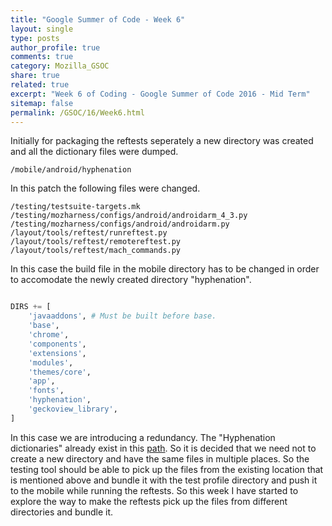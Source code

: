 ```yaml
---
title: "Google Summer of Code - Week 6"
layout: single
type: posts
author_profile: true
comments: true
category: Mozilla_GSOC
share: true
related: true
excerpt: "Week 6 of Coding - Google Summer of Code 2016 - Mid Term"
sitemap: false
permalink: /GSOC/16/Week6.html
---
```


Initially for packaging the reftests seperately a new directory was created and all the dictionary files were dumped. 
	
	/mobile/android/hyphenation

In this patch the following files were changed.

	/testing/testsuite-targets.mk
	/testing/mozharness/configs/android/androidarm_4_3.py
	/testing/mozharness/configs/android/androidarm.py
	/layout/tools/reftest/runreftest.py
	/layout/tools/reftest/remotereftest.py
	/layout/tools/reftest/mach_commands.py

In this case the build file in the mobile directory has to be changed in order to accomodate the newly created directory "hyphenation".

```python

DIRS += [
    'javaaddons', # Must be built before base.
    'base',
    'chrome',
    'components',
    'extensions',
    'modules',
    'themes/core',
    'app',
    'fonts',
    'hyphenation',
    'geckoview_library',
]

```

In this case we are introducing a redundancy. The "Hyphenation dictionaries" already exist in this [path](https://dxr.mozilla.org/mozilla-central/search?q=path%3Adic+path%3Ahyphenation&redirect=false). So it is decided that we need not to create a new directory and have the same files in multiple places. So the testing tool should be able to pick up the files from the existing location that is mentioned above and bundle it with the test profile directory and push it to the mobile while running the reftests. So this week I have started to explore the way to make the reftests pick up the files from different directories and bundle it.